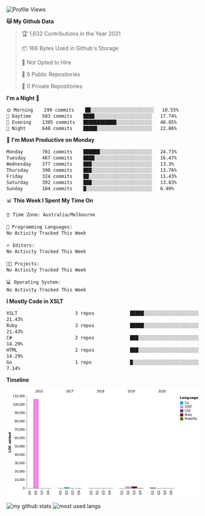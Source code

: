 <!--START_SECTION:waka-->
![Profile Views](http://img.shields.io/badge/Profile%20Views-0-blue)

**🐱 My Github Data** 

> 🏆 1,632 Contributions in the Year 2021
 > 
> 📦 166 Bytes Used in Github's Storage 
 > 
> 🚫 Not Opted to Hire
 > 
> 📜 6 Public Repositories 
 > 
> 🔑 0 Private Repositories  
 > 
**I'm a Night 🦉** 

```text
🌞 Morning    299 commits    ██░░░░░░░░░░░░░░░░░░░░░░░   10.55% 
🌆 Daytime    503 commits    ████░░░░░░░░░░░░░░░░░░░░░   17.74% 
🌃 Evening    1385 commits   ████████████░░░░░░░░░░░░░   48.85% 
🌙 Night      648 commits    █████░░░░░░░░░░░░░░░░░░░░   22.86%

```
📅 **I'm Most Productive on Monday** 

```text
Monday       701 commits    ██████░░░░░░░░░░░░░░░░░░░   24.73% 
Tuesday      467 commits    ████░░░░░░░░░░░░░░░░░░░░░   16.47% 
Wednesday    377 commits    ███░░░░░░░░░░░░░░░░░░░░░░   13.3% 
Thursday     390 commits    ███░░░░░░░░░░░░░░░░░░░░░░   13.76% 
Friday       324 commits    ██░░░░░░░░░░░░░░░░░░░░░░░   11.43% 
Saturday     392 commits    ███░░░░░░░░░░░░░░░░░░░░░░   13.83% 
Sunday       184 commits    █░░░░░░░░░░░░░░░░░░░░░░░░   6.49%

```


📊 **This Week I Spent My Time On** 

```text
⌚︎ Time Zone: Australia/Melbourne

💬 Programming Languages: 
No Activity Tracked This Week

🔥 Editors: 
No Activity Tracked This Week

🐱‍💻 Projects: 
No Activity Tracked This Week

💻 Operating System: 
No Activity Tracked This Week

```

**I Mostly Code in XSLT** 

```text
XSLT                     3 repos             █████░░░░░░░░░░░░░░░░░░░░   21.43% 
Ruby                     3 repos             █████░░░░░░░░░░░░░░░░░░░░   21.43% 
C#                       2 repos             ███░░░░░░░░░░░░░░░░░░░░░░   14.29% 
HTML                     2 repos             ███░░░░░░░░░░░░░░░░░░░░░░   14.29% 
Go                       1 repo              █░░░░░░░░░░░░░░░░░░░░░░░░   7.14%

```


**Timeline**

![Chart not found](https://raw.githubusercontent.com/opoudjis/opoudjis/main/charts/bar_graph.png) 


<!--END_SECTION:waka-->


![my github stats](https://github-readme-stats.vercel.app/api?username=opoudjis&show_icons=true&theme=tokyonight&line_height=27)
![most used langs](https://github-readme-stats.vercel.app/api/top-langs/?username=opoudjis&hide=css,html&theme=tokyonight)

<!--
**opoudjis/opoudjis** is a ✨ _special_ ✨ repository because its `README.md` (this file) appears on your GitHub profile.

Here are some ideas to get you started:

- 🔭 I’m currently working on ...
- 🌱 I’m currently learning ...
- 👯 I’m looking to collaborate on ...
- 🤔 I’m looking for help with ...
- 💬 Ask me about ...
- 📫 How to reach me: ...
- 😄 Pronouns: ...
- ⚡ Fun fact: ...
-->

